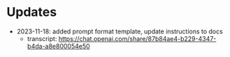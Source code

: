 
# Updates

* 2023-11-18: added prompt format template, update instructions to docs
    * transcript: https://chat.openai.com/share/87b84ae4-b229-4347-b4da-a8e800054e50